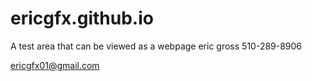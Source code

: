 ericgfx.github.io
=================

A test area that can be viewed as a webpage
eric gross
510-289-8906

ericgfx01@gmail.com